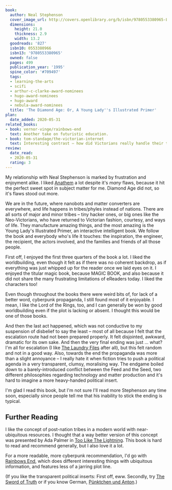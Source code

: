 ```yaml
---
book:
  author: Neal Stephenson
  cover_image_url: http://covers.openlibrary.org/b/isbn/9780553380965-L.jpg
  dimensions:
    height: 21.0
    thickness: 2.9
    width: 13.2
  goodreads: '827'
  isbn10: 0553380966
  isbn13: '9780553380965'
  owned: false
  pages: 499
  publication_year: '1995'
  spine_color: '#709497'
  tags:
  - learning-the-arts
  - scifi
  - arthur-c-clarke-award-nominees
  - hugo-award-nominees
  - hugo-award
  - nebula-award-nominees
  title: 'The Diamond Age: Or, A Young Lady''s Illustrated Primer'
plan:
  date_added: 2020-05-31
related_books:
- book: vernor-vinge/rainbows-end
  text: Another take on futuristic education.
- book: tom-standage/the-victorian-internet
  text: Interesting contrast – how did Victorians really handle their technology?
review:
  date_read:
  - 2020-05-31
  rating: 3
---
```


My relationship with Neal Stephenson is marked by frustration and enjoyment alike. I liked
[Anathem](https://books.rixx.de/reviews/2019/anathem/) a lot despite it's *many* flaws, because it hit the perfect sweet
spot in subject matter for me. Diamond Age did not, so it's flaws stood out more.

We are in the future, where nanobots and matter converters are everywhere, and life happens in tribes/phyles instead of
nations. There are all sorts of major and minor tribes – tiny hacker ones, or big ones like the Neo-Victorians, who have
returned to Victorian fashion, courtesy, and ways of life. They manufacture amazing things, and the most amazing is the
Young Lady's Illustrated Primer, an interactive intelligent book. We follow the book and everybody who's life it
touches: the inspiration, the engineer, the recipient, the actors involved, and the families and friends of all those
people.

First off, I enjoyed the first three quarters of the book a lot. I liked the worldbuilding, even though it felt as if
there was no coherent backdrop, as if everything was just whipped up for the reader once we laid eyes on it. I enjoyed
the titular magic book, because MAGIC BOOK, and also because it did not share the many frustrating limitations of
eReaders today. I liked the characters too!

Even though throughout the books there were weird bits of, for lack of a better word, cyberpunk propaganda, I still
found most of it enjoyable. I mean, I like the Lord of the Rings, too, and I can generally be won by good worldbuilding
even if the plot is lacking or absent. I thought this would be one of those books.

And then the last act happened, which was not conductive to my suspension of disbelief to say the least – most of all
because I felt that the escalation route had not been prepared properly. It felt disjointed, awkward, dramatic for its
own sake. And then the very final ending was just … what? I'm all for escalation (I like [The Laundry
Files](https://books.rixx.de/reviews/2015/the-atrocity-archives) after all), but this felt random and not in a good way.
Also, towards the end the propaganda was more than a slight annoyance – I really hate it when fiction tries to push a
political agenda in a very transparent, clumsy, moralising way. The endgame boiled down to a barely-introduced conflict
between the Feed and the Seed, two different philosophies regarding technology and matter production and it's hard to
imagine a more heavy-handed political insert.

I'm glad I read this book, but I'm not sure I'll read more Stephenson any time soon, especially since people tell me
that his inability to stick the ending is typical.

## Further Reading

I like the concept of post-nation tribes in a modern world with near-ubiquitous resources. I thought that a way better
version of this concept was presented by Ada Palmer in [Too Like The
Lightning](https://books.rixx.de/reviews/2018/too-like-the-lightning). This book is hard to read and recommend
generally, but I also love it a lot.

For a more readable, more cyberpunk recommendation, I'd go with [Rainbows
End](https://books.rixx.de/reviews/2018/rainbows-end), which does different interesting things with ubiquitous
information, and features less of a jarring plot line.

(If you like the transparent political inserts: First off, eww. Secondly, try [The Sword of
Truth](https://books.rixx.de/reviews/2016/wizards-first-rule) or if you know German, [Pünktchen und
Anton](https://books.rixx.de/reviews/2001/punktchen-und-anton).)
